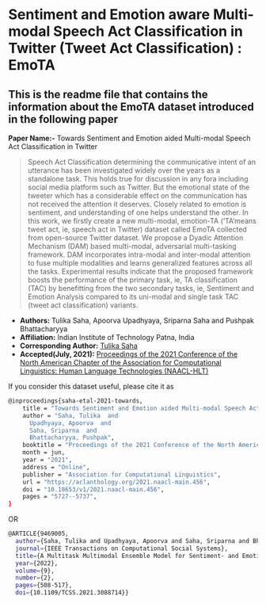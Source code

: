 # Sentiment and Emotion aware Multi-modal Speech Act Classification in Twitter (Tweet Act Classification) : EmoTA

## This is the readme file that contains the information about the EmoTA dataset introduced in the following paper

**Paper Name:-** Towards Sentiment and Emotion aided Multi-modal Speech Act Classification in Twitter
>Speech Act Classification determining the communicative intent of an utterance has been investigated widely over the years as a standalone task. This holds true for discussion in any fora including social media platform such as Twitter. But the emotional state of the tweeter which has a considerable effect on the communication has not received the attention it deserves. Closely related to emotion is sentiment, and understanding of one helps understand the other. In this work, we firstly create a new multi-modal, emotion-TA (‘TA’means tweet act, ie, speech act in Twitter) dataset called EmoTA collected from open-source Twitter dataset. We propose a Dyadic Attention Mechanism (DAM) based multi-modal, adversarial multi-tasking framework. DAM incorporates intra-modal and inter-modal attention to fuse multiple modalities and learns generalized features across all the tasks. Experimental results indicate that the proposed framework boosts the performance of the primary task, ie, TA classification (TAC) by benefitting from the two secondary tasks, ie, Sentiment and Emotion Analysis compared to its uni-modal and single task TAC (tweet act classification) variants.

* **Authors:** Tulika Saha, Apoorva Upadhyaya, Sriparna Saha and Pushpak Bhattacharyya
* **Affiliation:** Indian Institute of Technology Patna, India
* **Corresponding Author:** [Tulika Saha](sahatulika15@gmail.com)
* **Accepted(July, 2021):**  [Proceedings of the 2021 Conference of the North American Chapter of the Association for Computational Linguistics: Human Language Technologies (NAACL-HLT)](https://aclanthology.org/2021.naacl-main.456/)

If you consider this dataset useful, please cite it as

```bash
@inproceedings{saha-etal-2021-towards,
    title = "Towards Sentiment and Emotion aided Multi-modal Speech Act Classification in {T}witter",
    author = "Saha, Tulika  and
      Upadhyaya, Apoorva  and
      Saha, Sriparna  and
      Bhattacharyya, Pushpak",
    booktitle = "Proceedings of the 2021 Conference of the North American Chapter of the Association for Computational Linguistics: Human Language Technologies",
    month = jun,
    year = "2021",
    address = "Online",
    publisher = "Association for Computational Linguistics",
    url = "https://aclanthology.org/2021.naacl-main.456",
    doi = "10.18653/v1/2021.naacl-main.456",
    pages = "5727--5737",
}
```
OR
```bash
@ARTICLE{9469005,
  author={Saha, Tulika and Upadhyaya, Apoorva and Saha, Sriparna and Bhattacharyya, Pushpak},
  journal={IEEE Transactions on Computational Social Systems}, 
  title={A Multitask Multimodal Ensemble Model for Sentiment- and Emotion-Aided Tweet Act Classification}, 
  year={2022},
  volume={9},
  number={2},
  pages={508-517},
  doi={10.1109/TCSS.2021.3088714}}
```


